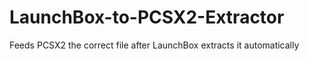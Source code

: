 # LaunchBox-to-PCSX2-Extractor
Feeds PCSX2 the correct file after LaunchBox extracts it automatically
